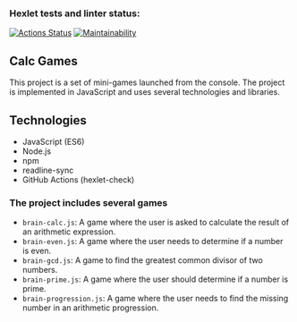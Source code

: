 ### Hexlet tests and linter status:
[![Actions Status](https://github.com/opifexM/fullstack-javascript-project-44/workflows/hexlet-check/badge.svg)](https://github.com/opifexM/fullstack-javascript-project-44/actions)
[![Maintainability](https://api.codeclimate.com/v1/badges/8a441e2a92462153ee67/maintainability)](https://codeclimate.com/github/opifexM/fullstack-javascript-project-44/maintainability)

## Calc Games

This project is a set of mini-games launched from the console. The project is implemented in JavaScript and uses several technologies and libraries.


## Technologies

-   JavaScript (ES6)
-   Node.js
-   npm
-   readline-sync
-   GitHub Actions (hexlet-check)

### The project includes several games

-   `brain-calc.js`: A game where the user is asked to calculate the result of an arithmetic expression.
-   `brain-even.js`: A game where the user needs to determine if a number is even.
-   `brain-gcd.js`: A game to find the greatest common divisor of two numbers.
-   `brain-prime.js`: A game where the user should determine if a number is prime.
-   `brain-progression.js`: A game where the user needs to find the missing number in an arithmetic progression.
